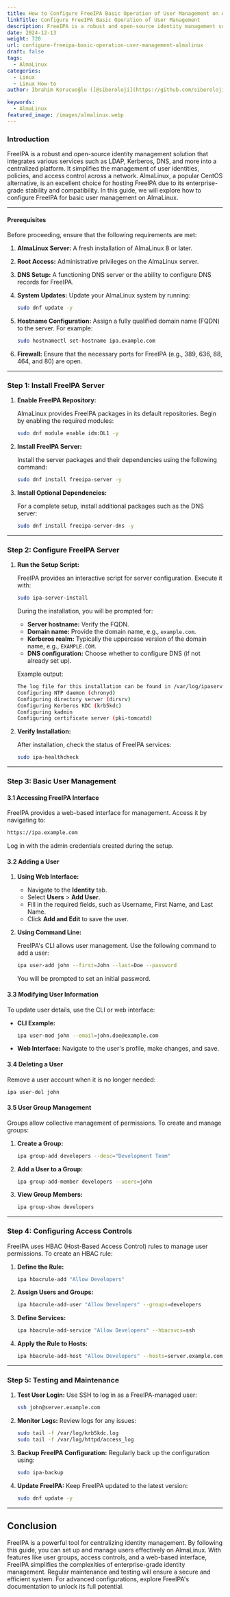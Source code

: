 ```yaml
---
title: How to Configure FreeIPA Basic Operation of User Management on AlmaLinux
linkTitle: Configure FreeIPA Basic Operation of User Management
description: FreeIPA is a robust and open-source identity management solution that integrates various services such as LDAP, Kerberos, DNS, and more into a centralized platform.
date: 2024-12-13
weight: 720
url: configure-freeipa-basic-operation-user-management-almalinux
draft: false
tags:
  - AlmaLinux
categories:
  - Linux
  - Linux How-to
author: İbrahim Korucuoğlu ([@siberoloji](https://github.com/siberoloji))

keywords:
  - AlmaLinux
featured_image: /images/almalinux.webp
---
```


### **Introduction**

FreeIPA is a robust and open-source identity management solution that integrates various services such as LDAP, Kerberos, DNS, and more into a centralized platform. It simplifies the management of user identities, policies, and access control across a network. AlmaLinux, a popular CentOS alternative, is an excellent choice for hosting FreeIPA due to its enterprise-grade stability and compatibility. In this guide, we will explore how to configure FreeIPA for basic user management on AlmaLinux.

---

#### Prerequisites

Before proceeding, ensure that the following requirements are met:

1. **AlmaLinux Server:** A fresh installation of AlmaLinux 8 or later.
2. **Root Access:** Administrative privileges on the AlmaLinux server.
3. **DNS Setup:** A functioning DNS server or the ability to configure DNS records for FreeIPA.
4. **System Updates:** Update your AlmaLinux system by running:

   ```bash
   sudo dnf update -y
   ```

5. **Hostname Configuration:** Assign a fully qualified domain name (FQDN) to the server. For example:

   ```bash
   sudo hostnamectl set-hostname ipa.example.com
   ```

6. **Firewall:** Ensure that the necessary ports for FreeIPA (e.g., 389, 636, 88, 464, and 80) are open.

---

### Step 1: Install FreeIPA Server

1. **Enable FreeIPA Repository:**

   AlmaLinux provides FreeIPA packages in its default repositories. Begin by enabling the required modules:

   ```bash
   sudo dnf module enable idm:DL1 -y
   ```

2. **Install FreeIPA Server:**

   Install the server packages and their dependencies using the following command:

   ```bash
   sudo dnf install freeipa-server -y
   ```

3. **Install Optional Dependencies:**

   For a complete setup, install additional packages such as the DNS server:

   ```bash
   sudo dnf install freeipa-server-dns -y
   ```

---

### Step 2: Configure FreeIPA Server

1. **Run the Setup Script:**

   FreeIPA provides an interactive script for server configuration. Execute it with:

   ```bash
   sudo ipa-server-install
   ```

   During the installation, you will be prompted for:
   - **Server hostname:** Verify the FQDN.
   - **Domain name:** Provide the domain name, e.g., `example.com`.
   - **Kerberos realm:** Typically the uppercase version of the domain name, e.g., `EXAMPLE.COM`.
   - **DNS configuration:** Choose whether to configure DNS (if not already set up).

   Example output:

   ```bash
   The log file for this installation can be found in /var/log/ipaserver-install.log
   Configuring NTP daemon (chronyd)
   Configuring directory server (dirsrv)
   Configuring Kerberos KDC (krb5kdc)
   Configuring kadmin
   Configuring certificate server (pki-tomcatd)
   ```

2. **Verify Installation:**

   After installation, check the status of FreeIPA services:

   ```bash
   sudo ipa-healthcheck
   ```

---

### Step 3: Basic User Management

#### 3.1 Accessing FreeIPA Interface

FreeIPA provides a web-based interface for management. Access it by navigating to:

```html
https://ipa.example.com
```

Log in with the admin credentials created during the setup.

#### 3.2 Adding a User

1. **Using Web Interface:**
   - Navigate to the **Identity** tab.
   - Select **Users** > **Add User**.
   - Fill in the required fields, such as Username, First Name, and Last Name.
   - Click **Add and Edit** to save the user.

2. **Using Command Line:**

   FreeIPA's CLI allows user management. Use the following command to add a user:

   ```bash
   ipa user-add john --first=John --last=Doe --password
   ```

   You will be prompted to set an initial password.

#### 3.3 Modifying User Information

To update user details, use the CLI or web interface:

- **CLI Example:**

  ```bash
  ipa user-mod john --email=john.doe@example.com
  ```

- **Web Interface:** Navigate to the user's profile, make changes, and save.

#### 3.4 Deleting a User

Remove a user account when it is no longer needed:

```bash
ipa user-del john
```

#### 3.5 User Group Management

Groups allow collective management of permissions. To create and manage groups:

1. **Create a Group:**

   ```bash
   ipa group-add developers --desc="Development Team"
   ```

2. **Add a User to a Group:**

   ```bash
   ipa group-add-member developers --users=john
   ```

3. **View Group Members:**

   ```bash
   ipa group-show developers
   ```

---

### Step 4: Configuring Access Controls

FreeIPA uses HBAC (Host-Based Access Control) rules to manage user permissions. To create an HBAC rule:

1. **Define the Rule:**

   ```bash
   ipa hbacrule-add "Allow Developers"
   ```

2. **Assign Users and Groups:**

   ```bash
   ipa hbacrule-add-user "Allow Developers" --groups=developers
   ```

3. **Define Services:**

   ```bash
   ipa hbacrule-add-service "Allow Developers" --hbacsvcs=ssh
   ```

4. **Apply the Rule to Hosts:**

   ```bash
   ipa hbacrule-add-host "Allow Developers" --hosts=server.example.com
   ```

---

### Step 5: Testing and Maintenance

1. **Test User Login:**
   Use SSH to log in as a FreeIPA-managed user:

   ```bash
   ssh john@server.example.com
   ```

2. **Monitor Logs:**
   Review logs for any issues:

   ```bash
   sudo tail -f /var/log/krb5kdc.log
   sudo tail -f /var/log/httpd/access_log
   ```

3. **Backup FreeIPA Configuration:**
   Regularly back up the configuration using:

   ```bash
   sudo ipa-backup
   ```

4. **Update FreeIPA:**
   Keep FreeIPA updated to the latest version:

   ```bash
   sudo dnf update -y
   ```

---

## **Conclusion**

FreeIPA is a powerful tool for centralizing identity management. By following this guide, you can set up and manage users effectively on AlmaLinux. With features like user groups, access controls, and a web-based interface, FreeIPA simplifies the complexities of enterprise-grade identity management. Regular maintenance and testing will ensure a secure and efficient system. For advanced configurations, explore FreeIPA's documentation to unlock its full potential.
